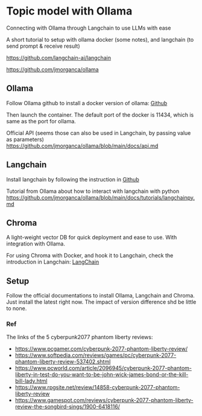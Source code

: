 # Topic model with Ollama

Connecting with Ollama through Langchain to use LLMs with ease

A short tutorial to setup with ollama docker (some notes), and langchain (to send prompt & receive result)

https://github.com/langchain-ai/langchain

https://github.com/jmorganca/ollama

## Ollama

Follow Ollama github to install a docker version of ollama: [Github](https://github.com/jmorganca/ollama)

Then launch the container. The default port of the docker is 11434, which is same as the port for ollama.

Official API (seems those can also be used in Langchain, by passing value as parameters)  
https://github.com/jmorganca/ollama/blob/main/docs/api.md

## Langchain

Install langchain by following the instruction in [Github](https://github.com/langchain-ai/langchain)

Tutorial from Ollama about how to interact with langchain with python  
https://github.com/jmorganca/ollama/blob/main/docs/tutorials/langchainpy.md

## Chroma

A light-weight vector DB for quick deployment and ease to use. With integration with Ollama.

For using Chroma with Docker, and hook it to Langchain, check the introduction in Langchain: [LangChain](https://python.langchain.com/docs/integrations/vectorstores/chroma)

## Setup

Follow the official documentations to install Ollama, Langchain and Chroma. Just install the latest right now. The impact of version difference shd be little to none.

### Ref

The links of the 5 cyberpunk2077 phantom liberty reviews:

- https://www.pcgamer.com/cyberpunk-2077-phantom-liberty-review/
- https://www.softpedia.com/reviews/games/pc/cyberpunk-2077-phantom-liberty-review-537402.shtml
- https://www.pcworld.com/article/2096945/cyberpunk-2077-phantom-liberty-in-test-do-you-want-to-be-john-wick-james-bond-or-the-kill-bill-lady.html
- https://www.rpgsite.net/review/14858-cyberpunk-2077-phantom-liberty-review
- https://www.gamespot.com/reviews/cyberpunk-2077-phantom-liberty-review-the-songbird-sings/1900-6418116/
